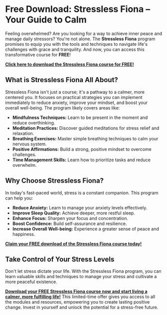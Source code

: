 # Free Download: Stressless Fiona – Your Guide to Calm

Feeling overwhelmed? Are you looking for a way to achieve inner peace and manage daily stressors? You're not alone. The **Stressless Fiona** program promises to equip you with the tools and techniques to navigate life's challenges with grace and tranquility. And now, you can access this transformative course for **FREE**!

[**Click here to download the Stressless Fiona course for FREE!**](https://udemywork.com/stressless-fiona)

## What is Stressless Fiona All About?

Stressless Fiona isn't just a course; it's a pathway to a calmer, more centered you. It focuses on practical strategies you can implement immediately to reduce anxiety, improve your mindset, and boost your overall well-being. The program likely covers areas like:

*   **Mindfulness Techniques:** Learn to be present in the moment and reduce overthinking.
*   **Meditation Practices:** Discover guided meditations for stress relief and relaxation.
*   **Breathing Exercises:** Master simple breathing techniques to calm your nervous system.
*   **Positive Affirmations:** Build a strong, positive mindset to overcome challenges.
*   **Time Management Skills:** Learn how to prioritize tasks and reduce overwhelm.

## Why Choose Stressless Fiona?

In today's fast-paced world, stress is a constant companion. This program can help you:

*   **Reduce Anxiety:** Learn to manage your anxiety levels effectively.
*   **Improve Sleep Quality:** Achieve deeper, more restful sleep.
*   **Enhance Focus:** Sharpen your focus and concentration.
*   **Boost Confidence:** Build self-assurance and resilience.
*   **Increase Overall Well-being:** Experience a greater sense of peace and happiness.

[**Claim your FREE download of the Stressless Fiona course today!**](https://udemywork.com/stressless-fiona)

## Take Control of Your Stress Levels

Don't let stress dictate your life. With the Stressless Fiona program, you can learn valuable skills and techniques to manage your stress and cultivate a more peaceful existence.

[**Download your FREE Stressless Fiona course now and start living a calmer, more fulfilling life!**](https://udemywork.com/stressless-fiona) This limited-time offer gives you access to all the modules and resources, empowering you to create lasting positive change. Invest in yourself and unlock the potential for a stress-free future.
